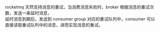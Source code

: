 rocketmq 天然支持消息的重试，当消费消息失败时，broker 根据消息的重试次数，发送一条延时消息，<br>
延时消息到期后，发送到 consumer group 对应的重试队列中，consumer 可以直接读取重试队列中的消息，进而实现消息的重试。